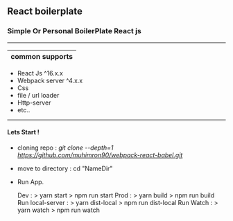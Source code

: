 ## React boilerplate

### Simple Or Personal BoilerPlate React js
------------------------
common supports |
------------------------ |
* React Js ^16.x.x
* Webpack server ^4.x.x
* Css 	
* file / url loader
* Http-server
* etc..

------------------------
#### Lets Start !

- cloning repo :  *git clone --depth=1 https://github.com/muhimron90/webpack-react-babel.git*
- move to directory : cd "NameDir"
- Run App.
  
  Dev : 
        > yarn start
        > npm run start
  Prod : 
        > yarn build
        > npm run build
  Run local-server : 
        > yarn dist-local
        > npm run dist-local
  Run Watch : 
        > yarn watch
        > npm run watch

